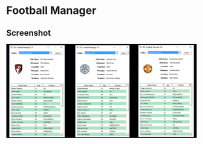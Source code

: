 # Football Manager


## Screenshot
![Alt Text](https://github.com/choia/epl-football-manager/blob/master/images/club_image.png)


